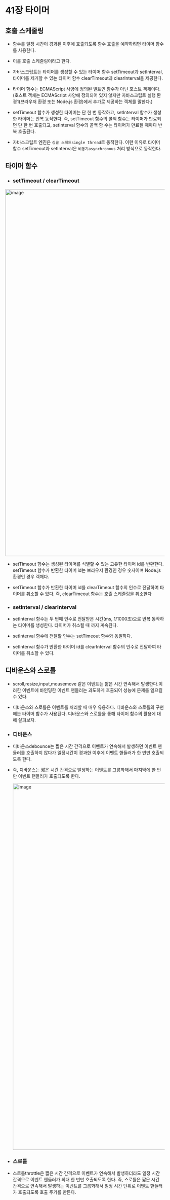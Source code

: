 # 41장 타이머

## 호출 스케줄링

-  함수를 일정 시간이 경과된 이후에 호출되도록 함수 호출을 예약하려면 타이머 함수를 사용한다.

-  이를 호출 스케줄링이라고 한다.

-  자바스크립트는 타이머를 생성할 수 있는 타이머 함수 setTimeout과 setInterval, 타이머를 제거할 수 있는 타이머 함수 clearTimeout과 clearInterval을 제공한다.

-  타이머 함수는 ECMAScript 사양에 정의된 빌트인 함수가 아닌 호스트 객체이다. (호스트 객체는 ECMAScript 사양에 정의되어 있지 않지만 자바스크립트 실행 환경1(브라우저 환경 또는 Node.js 환경)에서 추가로 제공하는 객체를 말한다.)

-  setTimeout 함수가 생성한 타이머는 단 한 번 동작하고, setInterval 함수가 생성한 타이머는 반복 동작한다. 즉, setTimeout 함수의 콜백 함수는 타이머가 만료되면 단 한 번 호출되고, setInterval 함수의 콜백 함 수는 타이머가 만료될 때마다 반복 호출된다.

-  자바스크립트 엔진은 `싱글 스레드single thread`로 동작한다. 이런 이유로 타이머 함수 setTimeout과 setInterval은 `비동기asynchronous` 처리 방식으로 동작한다.

## 타이머 함수

- ### setTimeout / clearTimeout

<img width="1157" alt="image" src="https://github.com/Yoonkyoungme/js-deep-dive-study/assets/76903801/c903907e-27b4-4d3a-b67a-a866c2659b8e">

- setTimeout 함수는 생성된 타이머를 식별할 수 있는 고유한 타이머 id를 반환한다. setTimeout 함수가 반환한 타이머 id는 브라우저 환경인 경우 숫자이며 Node.js 환경인 경우 객체다.

- setTimeout 함수가 반환한 타이머 id를 clearTimeout 함수의 인수로 전달하여 타이머를 취소할 수 있다. 즉, clearTimeout 함수는 호출 스케줄링을 취소한다

- ### setInterval / clearInterval

- setInterval 함수는 두 번째 인수로 전달받은 시간(ms, 1/1000초)으로 반복 동작하는 타이머를 생성한다. 타이머가 취소될 때 까지 계속된다.

- setInterval 함수에 전달할 인수는 setTimeout 함수와 동일하다.

- setInterval 함수가 반환한 타이머 id를 clearInterval 함수의 인수로 전달하여 타이머를 취소할 수 있다.

## 디바운스와 스로틀

- scroll,resize,input,mousemove 같은 이벤트는 짧은 시간 연속해서 발생한다.이러한 이벤트에 바인딩한 이벤트 핸들러는 과도하게 호출되어 성능에 문제를 일으킬 수 있다.

- 디바운스와 스로틀은 이벤트를 처리할 때 매우 유용하다. 디바운스와 스로틀의 구현에는 타이머 함수가 사용된다. 디바운스와 스로틀을 통해 타이머 함수의 활용에 대해 살펴보자.

- ### 디바운스

- 디바운스debounce는 짧은 시간 간격으로 이벤트가 연속해서 발생하면 이벤트 핸들러를 호출하지 않다가 일정시간이 경과한 이후에 이벤트 핸들러가 한 번만 호출되도록 한다.

- 즉, 디바운스는 짧은 시간 간격으로 발생하는 이벤트를 그룹화해서 마지막에 한 번만 이벤트 핸들러가 호출되도록 한다.

  <img width="1155" alt="image" src="https://github.com/Yoonkyoungme/js-deep-dive-study/assets/76903801/b55a44e6-6ab0-46d8-9ba3-154a95ef67b4">

-  ### 스로틀

-  스로틀throttle은 짧은 시간 간격으로 이벤트가 연속해서 발생하더라도 일정 시간 간격으로 이벤트 핸들러가 최대 한 번만 호출되도록 한다. 즉, 스로틀은 짧은 시간 간격으로 연속해서 발생하는 이벤트를 그룹화해서 일정 시간 단위로 이벤트 핸들러가 호출되도록 호출 주기를 만든다.
